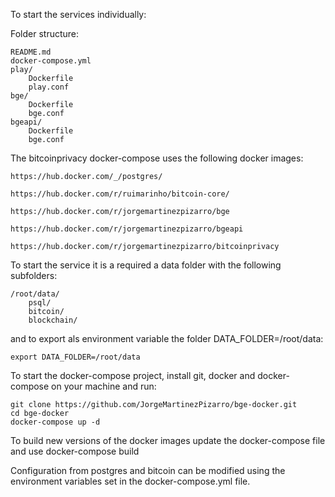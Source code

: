 To start the services individually:

Folder structure:

	README.md
	docker-compose.yml
	play/
		Dockerfile
		play.conf
	bge/
		Dockerfile
		bge.conf
	bgeapi/
		Dockerfile
		bge.conf

The bitcoinprivacy docker-compose uses the following docker images:

	https://hub.docker.com/_/postgres/

	https://hub.docker.com/r/ruimarinho/bitcoin-core/
	
	https://hub.docker.com/r/jorgemartinezpizarro/bge

	https://hub.docker.com/r/jorgemartinezpizarro/bgeapi

	https://hub.docker.com/r/jorgemartinezpizarro/bitcoinprivacy

To start the service it is a required a data folder with the following subfolders:

	/root/data/
		psql/
		bitcoin/
		blockchain/

and to export als environment variable the folder DATA_FOLDER=/root/data:

	export DATA_FOLDER=/root/data

To start the docker-compose project, install git, docker and docker-compose on your machine and run:

	git clone https://github.com/JorgeMartinezPizarro/bge-docker.git
	cd bge-docker
	docker-compose up -d
	
To build new versions of the docker images update the docker-compose file and use docker-compose build

Configuration from postgres and bitcoin can be modified using the environment variables set in the docker-compose.yml file. 
